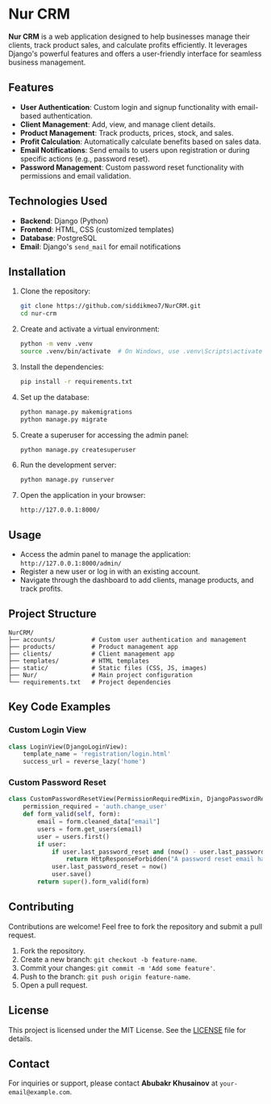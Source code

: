 # Nur CRM

**Nur CRM** is a web application designed to help businesses manage their clients, track product sales, and calculate profits efficiently. It leverages Django's powerful features and offers a user-friendly interface for seamless business management.

## Features

- **User Authentication**: Custom login and signup functionality with email-based authentication.
- **Client Management**: Add, view, and manage client details.
- **Product Management**: Track products, prices, stock, and sales.
- **Profit Calculation**: Automatically calculate benefits based on sales data.
- **Email Notifications**: Send emails to users upon registration or during specific actions (e.g., password reset).
- **Password Management**: Custom password reset functionality with permissions and email validation.

## Technologies Used

- **Backend**: Django (Python)
- **Frontend**: HTML, CSS (customized templates)
- **Database**: PostgreSQL
- **Email**: Django's `send_mail` for email notifications

## Installation

1. Clone the repository:

   ```bash
   git clone https://github.com/siddikmeo7/NurCRM.git
   cd nur-crm
   ```

2. Create and activate a virtual environment:

   ```bash
   python -m venv .venv
   source .venv/bin/activate  # On Windows, use .venv\Scripts\activate
   ```

3. Install the dependencies:

   ```bash
   pip install -r requirements.txt
   ```

4. Set up the database:

   ```bash
   python manage.py makemigrations
   python manage.py migrate
   ```

5. Create a superuser for accessing the admin panel:

   ```bash
   python manage.py createsuperuser
   ```

6. Run the development server:

   ```bash
   python manage.py runserver
   ```

7. Open the application in your browser:

   ```
   http://127.0.0.1:8000/
   ```

## Usage

- Access the admin panel to manage the application: `http://127.0.0.1:8000/admin/`
- Register a new user or log in with an existing account.
- Navigate through the dashboard to add clients, manage products, and track profits.

## Project Structure

```
NurCRM/
├── accounts/          # Custom user authentication and management
├── products/          # Product management app
├── clients/           # Client management app
├── templates/         # HTML templates
├── static/            # Static files (CSS, JS, images)
├── Nur/               # Main project configuration
└── requirements.txt   # Project dependencies
```

## Key Code Examples

### Custom Login View

```python
class LoginView(DjangoLoginView):
    template_name = 'registration/login.html'
    success_url = reverse_lazy('home')
```

### Custom Password Reset

```python
class CustomPasswordResetView(PermissionRequiredMixin, DjangoPasswordResetView):
    permission_required = 'auth.change_user'
    def form_valid(self, form):
        email = form.cleaned_data["email"]
        users = form.get_users(email)
        user = users.first()
        if user:
            if user.last_password_reset and (now() - user.last_password_reset).total_seconds() < 3600:
                return HttpResponseForbidden("A password reset email has already been sent. Please try again later.")
            user.last_password_reset = now()
            user.save()
        return super().form_valid(form)
```

## Contributing

Contributions are welcome! Feel free to fork the repository and submit a pull request.

1. Fork the repository.
2. Create a new branch: `git checkout -b feature-name`.
3. Commit your changes: `git commit -m 'Add some feature'`.
4. Push to the branch: `git push origin feature-name`.
5. Open a pull request.

## License

This project is licensed under the MIT License. See the [LICENSE](LICENSE) file for details.

## Contact

For inquiries or support, please contact **Abubakr Khusainov** at `your-email@example.com`.
